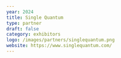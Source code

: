 ```yaml
---
year: 2024
title: Single Quantum
type: partner
draft: false
category: exhibitors
logo: /images/partners/singlequantum.png
website: https://www.singlequantum.com/
---
```

